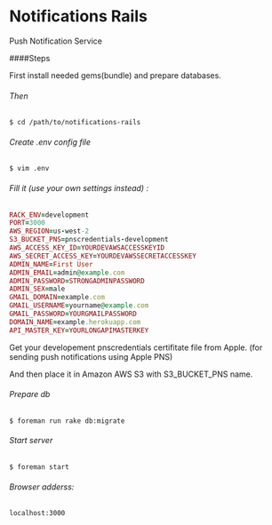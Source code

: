 # Notifications Rails
Push Notification Service

####Steps

First install needed gems(bundle) and prepare databases.

###### Then

```shell
$ cd /path/to/notifications-rails
```
###### Create .env config file
```shell
$ vim .env
```
###### Fill it *(use your own settings instead)* :
```ruby
RACK_ENV=development
PORT=3000
AWS_REGION=us-west-2
S3_BUCKET_PNS=pnscredentials-development
AWS_ACCESS_KEY_ID=YOURDEVAWSACCESSKEYID
AWS_SECRET_ACCESS_KEY=YOURDEVAWSSECRETACCESSKEY
ADMIN_NAME=First User
ADMIN_EMAIL=admin@example.com
ADMIN_PASSWORD=STRONGADMINPASSWORD
ADMIN_SEX=male
GMAIL_DOMAIN=example.com
GMAIL_USERNAME=yourname@example.com
GMAIL_PASSWORD=YOURGMAILPASSWORD
DOMAIN_NAME=example.herokuapp.com
API_MASTER_KEY=YOURLONGAPIMASTERKEY
```
Get your developement pnscredentials certifitate file from Apple. (for sending push notifications using Apple PNS)

And then place it in Amazon AWS S3 with S3_BUCKET_PNS name.
###### Prepare db
```shell
$ foreman run rake db:migrate
```
###### Start server
```shell
$ foreman start
```

###### Browser adderss:
    localhost:3000
